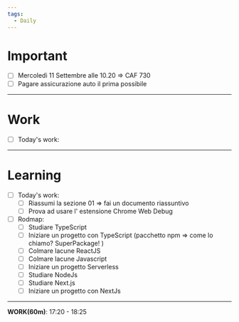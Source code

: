 ```yaml
---
tags:
  - Daily
---
```


# Important 

- [ ] Mercoledì 11 Settembre alle 10.20 => CAF 730
- [ ] Pagare assicurazione auto il prima possibile

***

# Work 

- [ ] Today's work:

***

# Learning 

- [ ] Today's work:
	- [ ] Riassumi la sezione 01 => fai un documento riassuntivo
	- [ ] Prova ad usare l' estensione Chrome Web Debug
	      
- [ ] Rodmap:
	- [ ] Studiare TypeScript
	- [ ] Iniziare un progetto con TypeScript (pacchetto npm => come lo chiamo? SuperPackage! )
	- [ ] Colmare lacune ReactJS
	- [ ] Colmare lacune Javascript
	- [ ] Iniziare un progetto Serverless
	- [ ] Studiare NodeJs
	- [ ] Studiare Next.js
	- [ ] Iniziare un progetto con NextJs

***

**WORK(60m)**: 17:20 - 18:25
